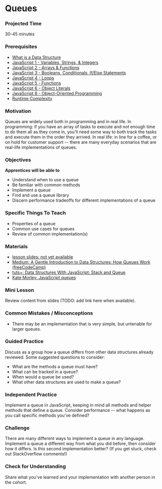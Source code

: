 # Queues

### Projected Time
30-45 minutes

### Prerequisites
- [What is a Data Structure](https://github.com/Techtonica/curriculum/blob/master/data-structures/what-is-a-data-structure.md)
- [JavaScript 1 - Variables, Strings, & Integers](https://github.com/Techtonica/curriculum/blob/master/javascript-1/lesson-plan.md)
- [JavaScript 2 - Arrays & Functions](https://github.com/Techtonica/curriculum/blob/master/javascript-2/lesson-plan.md)
- [JavaScript 3 - Booleans, Conditionals, If/Else Statements](https://github.com/Techtonica/curriculum/blob/master/javascript-3/lesson-plan.md)
- [JavaScript 4 - Loops](https://github.com/Techtonica/curriculum/blob/master/javascript-4/lesson-plan.md)
- [JavaScript 5 - Functions](https://github.com/Techtonica/curriculum/blob/master/javascript-5/lesson-plan.md)
- [JavaScript 6 - Object Literals](https://github.com/Techtonica/curriculum/blob/master/javascript-6/object-literals.md)
- [JavaScript 8 - Object-Oriented Programming](https://github.com/Techtonica/curriculum/blob/master/javascript-8/javascript-8.md)
- [Runtime Complexity](https://github.com/Techtonica/curriculum/tree/master/runtime-complexity)

### Motivation
Queues are widely used both in programming and in real life.  In programming: if you have an array of tasks to execute and not enough time to do them all as they come in, you'll need some way to both track the tasks and execute them in the order they arrived.  In real life: in line for a coffee, or on hold for customer support -- there are many everyday scenarios that are real-life implementations of queues.

### Objectives
**Apprentices will be able to**
- Understand when to use a queue
- Be familiar with common methods
- Implement a queue
- Find and use a queue library
- Discern performance tradeoffs for different implementations of a queue

### Specific Things To Teach
- Properties of a queue
- Common use cases for queues
- Review of common implementation(s)

### Materials
- [lesson slides: not yet available]()
- [Medium: A Gentle Introduction to Data Structures: How Queues Work
(freeCodeCamp)](https://medium.freecodecamp.org/a-gentle-introduction-to-data-structures-how-queues-work-f8b871938e64)
- [tuts+: Data Structures With JavaScript: Stack and Queue](https://code.tutsplus.com/articles/data-structures-with-javascript-stack-and-queue--cms-23348)
- [Kate Morley: JavaScript queues](http://code.iamkate.com/javascript/queues/)

### Mini Lesson
Review content from slides (TODO: add link here when available).

### Common Mistakes / Misconceptions
- There may be an implementation that is very simple, but untenable for larger queues.

### Guided Practice
Discuss as a group how a queue differs from other data structures already reviewed.  Some suggested questions to consider:
- What are the methods a queue must have?
- What can be tracked in a queue?
- When would a queue be used?
- What other data structures are used to make a queue?

### Independent Practice
Implement a queue in JavaScript, keeping in mind all methods and helper methods that define a queue.  Consider performance -- what happens as you call specific methods you've defined?

### Challenge
There are many different ways to implement a queue in any language.  Implement a queue a different way from what you did before, then consider how it differs.  Is this second implementation better?  (If you get stuck, check out StackOverflow comments!)

### Check for Understanding
Share what you've learned and your implementation with another person in the cohort.
